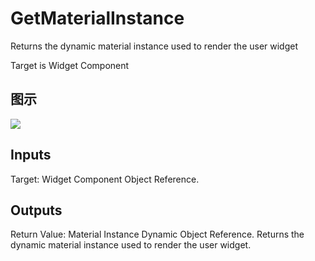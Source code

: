 # GetMaterialInstance

Returns the dynamic material instance used to render the user widget

Target is Widget Component

## 图示

![]($-20221218-21220966.png)

## Inputs

Target: Widget Component Object Reference.  

## Outputs

Return Value: Material Instance Dynamic Object Reference. Returns the dynamic material instance used to render the user widget.

